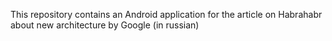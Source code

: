 This repository contains an Android application for the article on Habrahabr about new architecture by Google (in russian)